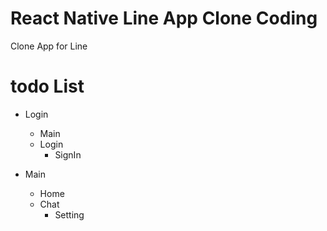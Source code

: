 # React Native Line App Clone Coding
Clone App for Line

# todo List
* Login
  - Main
  - Login
	- SignIn
	
* Main
  - Home
  - Chat
	- Setting
